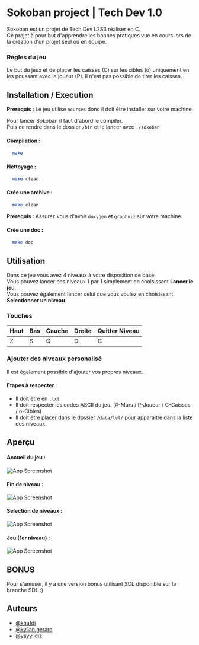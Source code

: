 # Sokoban project | Tech Dev 1.0
Sokoban est un projet de Tech Dev L2S3 réaliser en C.  
Ce projet à pour but d'apprendre les bonnes pratiques vue en cours lors de la création d'un projet seul ou en équipe.

### Règles du jeu
Le but du jeux et de placer les caisses (C) sur les cibles (o) uniquement en les poussant avec le joueur (P). Il n'est pas possible de tirer les caisses.

## Installation / Execution

**Prérequis :** Le jeu utilise `ncurses` donc il doit être installer sur votre machine.

Pour lancer Sokoban il faut d'abord le compiler.  
Puis ce rendre dans le dossier `/bin` et le lancer avec `./sokoban`

#### Compilation :
```bash
  make
```

#### Nettoyage :
```bash
  make clean
```

#### Crée une archive :
```bash
  make clean
```

**Prérequis :** Assurez vous d'avoir `doxygen` et `graphviz` sur votre machine.

#### Crée une doc :
```bash
  make doc
```

## Utilisation

Dans ce jeu vous avez 4 niveaux à votre disposition de base.  
Vous pouvez lancer ces niveaux 1 par 1 simplement en choisissant **Lancer le jeu**.  
Vous pouvez également lancer celui que vous voulez en choisissant **Selectionner un niveau**.

### Touches

| Haut | Bas | Gauche | Droite |Quitter Niveau|
| - | - | - | - | - |
| Z | S | Q | D | C |

### Ajouter des niveaux personalisé
Il est également possible d'ajouter vos propres niveaux.
  
#### Etapes à respecter :
- Il doit être en `.txt`
- Il doit respecter les codes ASCII du jeu. (#-Murs / P-Joueur / C-Caisses / o-Cibles)
- Il doit être placer dans le dossier `/data/lvl/` pour apparaitre dans la liste des niveaux.
## Aperçu

#### Accueil du jeu :
![App Screenshot](https://i.imgur.com/FlTKiwF.png)

#### Fin de niveau :
![App Screenshot](https://imgur.com/rWGYlyO.png)

#### Selection de niveaux :
![App Screenshot](https://imgur.com/TzRYm28.png)

#### Jeu (1er niveau) :
![App Screenshot](https://imgur.com/dtFHy0y.png)

## BONUS

Pour s'amuser, il y a une version bonus utilisant SDL disponible sur la branche SDL :)

## Auteurs

- [@khafdi](https://git.unistra.fr/khafdi)
- [@kylian.gerard](https://github.com/Kylian-Project)
- [@yayyildiz](https://git.unistra.fr/yayyildiz)

